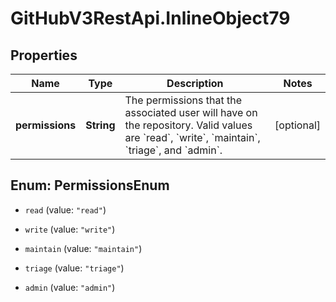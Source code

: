 # GitHubV3RestApi.InlineObject79

## Properties

Name | Type | Description | Notes
------------ | ------------- | ------------- | -------------
**permissions** | **String** | The permissions that the associated user will have on the repository. Valid values are &#x60;read&#x60;, &#x60;write&#x60;, &#x60;maintain&#x60;, &#x60;triage&#x60;, and &#x60;admin&#x60;. | [optional] 



## Enum: PermissionsEnum


* `read` (value: `"read"`)

* `write` (value: `"write"`)

* `maintain` (value: `"maintain"`)

* `triage` (value: `"triage"`)

* `admin` (value: `"admin"`)




